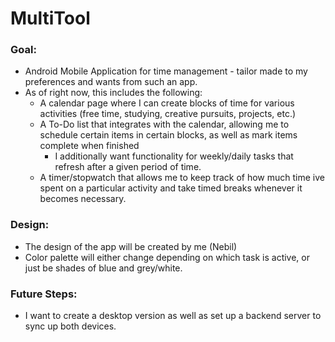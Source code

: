 # MultiTool

### Goal:
- Android Mobile Application for time management - tailor made to my preferences and wants from such an app.
- As of right now, this includes the following:
    - A calendar page where I can create blocks of time for various activities (free time, studying, creative pursuits, projects, etc.)
    - A To-Do list that integrates with the calendar, allowing me to schedule certain items in certain blocks, as well as mark items complete when finished
        - I additionally want functionality for weekly/daily tasks that refresh after a given period of time.
    - A timer/stopwatch that allows me to keep track of how much time ive spent on a particular activity and take timed breaks whenever it becomes necessary.

### Design:
- The design of the app will be created by me (Nebil)
- Color palette will either change depending on which task is active, or just be shades of blue and grey/white.

### Future Steps:
- I want to create a desktop version as well as set up a backend server to sync up both devices.
